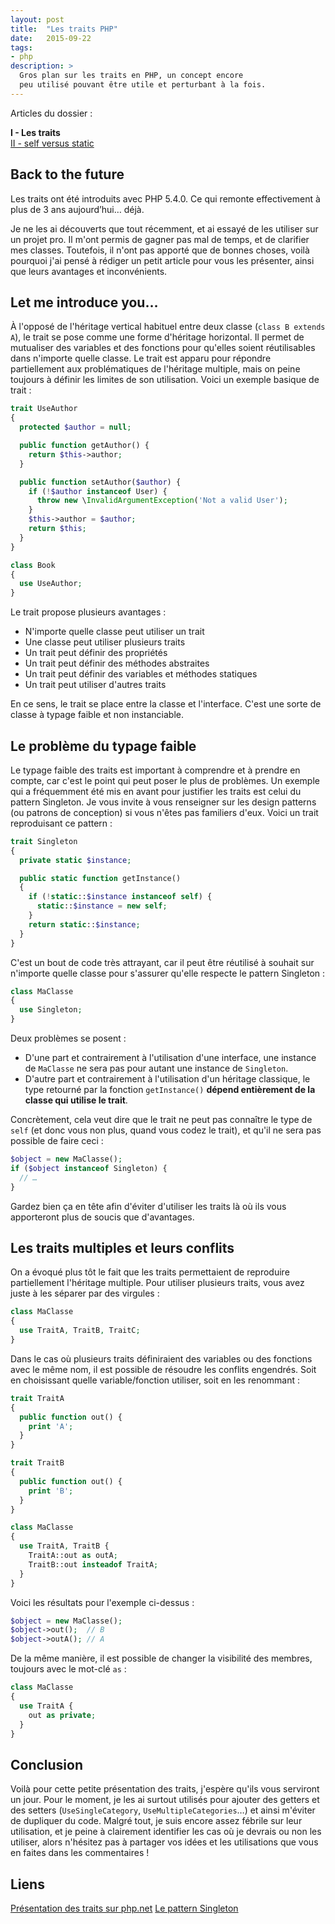 ```yaml
---
layout: post
title:  "Les traits PHP"
date:   2015-09-22
tags:
- php
description: >
  Gros plan sur les traits en PHP, un concept encore
  peu utilisé pouvant être utile et perturbant à la fois.
---
```


<aside><p>Articles du dossier :</p>
<p>
<strong>I - Les traits</strong><br>
<a href="https://blog.smarchal.com/php-self-vs-statics">II - self versus static</a>
</p></aside>

## Back to the future

Les traits ont été introduits avec PHP 5.4.0. Ce qui remonte effectivement à plus de 3 ans aujourd’hui… déjà.

Je ne les ai découverts que tout récemment, et ai essayé de les utiliser sur un projet pro. Il m'ont permis de gagner pas mal de temps, et de clarifier mes classes. Toutefois, il n'ont pas apporté que de bonnes choses, voilà pourquoi j'ai pensé à rédiger un petit article pour vous les présenter, ainsi que leurs avantages et inconvénients.

## Let me introduce you…

À l'opposé de l'héritage vertical habituel entre deux classe (`class B extends A`), le trait se pose comme une forme d'héritage horizontal. Il permet de mutualiser des variables et des fonctions pour qu'elles soient réutilisables dans n'importe quelle classe. Le trait est apparu pour répondre partiellement aux problématiques de l'héritage multiple, mais on peine toujours à définir les limites de son utilisation. Voici un exemple basique de trait :

```php
trait UseAuthor
{
  protected $author = null;

  public function getAuthor() {
    return $this->author;
  }

  public function setAuthor($author) {
    if (!$author instanceof User) {
      throw new \InvalidArgumentException('Not a valid User');
    }
    $this->author = $author;
    return $this;
  }
}

class Book
{
  use UseAuthor;
}
```

Le trait propose plusieurs avantages :

- N'importe quelle classe peut utiliser un trait
- Une classe peut utiliser plusieurs traits
- Un trait peut définir des propriétés
- Un trait peut définir des méthodes abstraites
- Un trait peut définir des variables et méthodes statiques
- Un trait peut utiliser d'autres traits

En ce sens, le trait se place entre la classe et l'interface. C'est une sorte de classe à typage faible et non instanciable.

## Le problème du typage faible

Le typage faible des traits est important à comprendre et à prendre en compte, car c'est le point qui peut poser le plus de problèmes. Un exemple qui a fréquemment été mis en avant pour justifier les traits est celui du pattern Singleton. Je vous invite à vous renseigner sur les design patterns (ou patrons de conception) si vous n'êtes pas familiers d'eux. Voici un trait reproduisant ce pattern :

```php
trait Singleton
{
  private static $instance;

  public static function getInstance()
  {
    if (!static::$instance instanceof self) {
      static::$instance = new self;
    }
    return static::$instance;
  }
}
```

C'est un bout de code très attrayant, car il peut être réutilisé à souhait sur n'importe quelle classe pour s'assurer qu'elle respecte le pattern Singleton :

```php
class MaClasse
{
  use Singleton;
}
```

Deux problèmes se posent :

- D'une part et contrairement à l'utilisation d'une interface, une instance de `MaClasse` ne sera pas pour autant une instance de `Singleton`.
- D'autre part et contrairement à l'utilisation d'un héritage classique, le type retourné par la fonction `getInstance()` **dépend entièrement de la classe qui utilise le trait**.

Concrètement, cela veut dire que le trait ne peut pas connaître le type de `self` (et donc vous non plus, quand vous codez le trait), et qu'il ne sera pas possible de faire ceci :

```php
$object = new MaClasse();
if ($object instanceof Singleton) {
  // …
}
```

Gardez bien ça en tête afin d'éviter d'utiliser les traits là où ils vous apporteront plus de soucis que d'avantages.

## Les traits multiples et leurs conflits

On a évoqué plus tôt le fait que les traits permettaient de reproduire partiellement l'héritage multiple. Pour utiliser plusieurs traits, vous avez juste à les séparer par des virgules :

```php
class MaClasse
{
  use TraitA, TraitB, TraitC;
}
```

Dans le cas où plusieurs traits définiraient des variables ou des fonctions avec le même nom, il est possible de résoudre les conflits engendrés. Soit en choisissant quelle variable/fonction utiliser, soit en les renommant :

```php
trait TraitA
{
  public function out() {
    print 'A';
  }
}

trait TraitB
{
  public function out() {
    print 'B';
  }
}

class MaClasse
{
  use TraitA, TraitB {
    TraitA::out as outA;
    TraitB::out insteadof TraitA;
  }
}
```

Voici les résultats pour l'exemple ci-dessus :

```php
$object = new MaClasse();
$object->out();  // B
$object->outA(); // A
```

De la même manière, il est possible de changer la visibilité des membres, toujours avec le mot-clé `as` :

```php
class MaClasse
{
  use TraitA {
    out as private;
  }
}
```

## Conclusion

Voilà pour cette petite présentation des traits, j'espère qu'ils vous serviront un jour. Pour le moment, je les ai surtout utilisés pour ajouter des getters et
des setters (`UseSingleCategory`, `UseMultipleCategories`…) et ainsi m'éviter de dupliquer du code. Malgré tout, je suis encore assez fébrile sur leur utilisation, et je peine à clairement identifier les cas où je devrais ou non les utiliser, alors n'hésitez pas à partager vos idées et les utilisations que vous en faites dans les commentaires !

## Liens

[Présentation des traits sur php.net](https://php.net/manual/fr/language.oop5.traits.php)
[Le pattern Singleton](https://fr.wikipedia.org/wiki/Singleton_(patron_de_conception))

